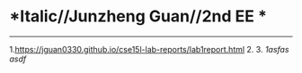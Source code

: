 # *Italic//Junzheng Guan//2nd EE *
---
1.https://jguan0330.github.io/cse15l-lab-reports/lab1report.html
2.
3.
*1asfas asdf*
